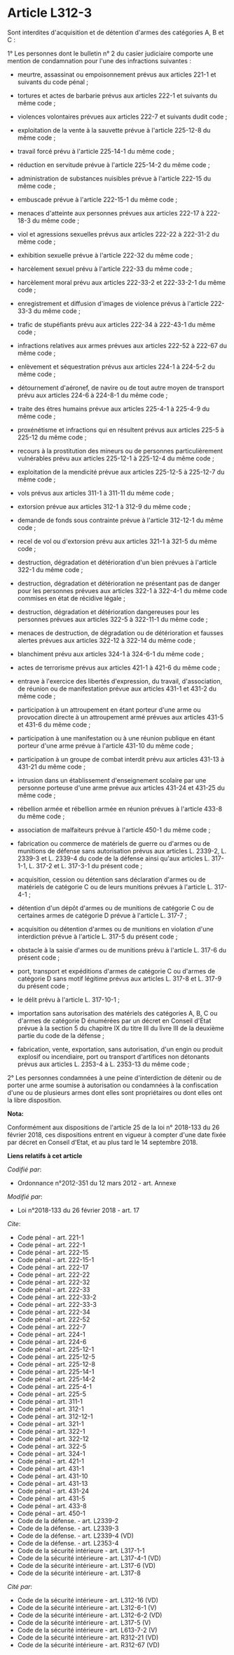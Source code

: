 # Article L312-3

Sont interdites d'acquisition et de détention d'armes des catégories A, B et C :

1° Les personnes dont le bulletin n° 2 du casier judiciaire comporte une mention de condamnation pour l'une des infractions
suivantes :

- meurtre, assassinat ou empoisonnement prévus aux articles 221-1 et suivants du code pénal ;

- tortures et actes de barbarie prévus aux articles 222-1 et suivants du même code ;

- violences volontaires prévues aux articles 222-7 et suivants dudit code ;

- exploitation de la vente à la sauvette prévue à l'article 225-12-8 du même code ;

- travail forcé prévu à l'article 225-14-1 du même code ;

- réduction en servitude prévue à l'article 225-14-2 du même code ;

- administration de substances nuisibles prévue à l'article 222-15 du même code ;

- embuscade prévue à l'article 222-15-1 du même code ;

- menaces d'atteinte aux personnes prévues aux articles 222-17 à 222-18-3 du même code ;

- viol et agressions sexuelles prévus aux articles 222-22 à 222-31-2 du même code ;

- exhibition sexuelle prévue à l'article 222-32 du même code ;

- harcèlement sexuel prévu à l'article 222-33 du même code ;

- harcèlement moral prévu aux articles 222-33-2 et 222-33-2-1 du même code ;

- enregistrement et diffusion d'images de violence prévus à l'article 222-33-3 du même code ;

- trafic de stupéfiants prévu aux articles 222-34 à 222-43-1 du même code ;

- infractions relatives aux armes prévues aux articles 222-52 à 222-67 du même code ;

- enlèvement et séquestration prévus aux articles 224-1 à 224-5-2 du même code ;

- détournement d'aéronef, de navire ou de tout autre moyen de transport prévu aux articles 224-6 à 224-8-1 du même code ;

- traite des êtres humains prévue aux articles 225-4-1 à 225-4-9 du même code ;

- proxénétisme et infractions qui en résultent prévus aux articles 225-5 à 225-12 du même code ;

- recours à la prostitution des mineurs ou de personnes particulièrement vulnérables prévu aux articles 225-12-1 à 225-12-4
du même code ;

- exploitation de la mendicité prévue aux articles 225-12-5 à 225-12-7 du même code ;

- vols prévus aux articles 311-1 à 311-11 du même code ;

- extorsion prévue aux articles 312-1 à 312-9 du même code ;

- demande de fonds sous contrainte prévue à l'article 312-12-1 du même code ;

- recel de vol ou d'extorsion prévu aux articles 321-1 à 321-5 du même code ;

- destruction, dégradation et détérioration d'un bien prévues à l'article 322-1 du même code ;

- destruction, dégradation et détérioration ne présentant pas de danger pour les personnes prévues aux articles 322-1 à
322-4-1 du même code commises en état de récidive légale ;

- destruction, dégradation et détérioration dangereuses pour les personnes prévues aux articles 322-5 à 322-11-1 du même
code ;

- menaces de destruction, de dégradation ou de détérioration et fausses alertes prévues aux articles 322-12 à 322-14 du même
code ;

- blanchiment prévu aux articles 324-1 à 324-6-1 du même code ;

- actes de terrorisme prévus aux articles 421-1 à 421-6 du même code ;

- entrave à l'exercice des libertés d'expression, du travail, d'association, de réunion ou de manifestation prévue aux
articles 431-1 et 431-2 du même code ;

- participation à un attroupement en étant porteur d'une arme ou provocation directe à un attroupement armé prévues aux
articles 431-5 et 431-6 du même code ;

- participation à une manifestation ou à une réunion publique en étant porteur d'une arme prévue à l'article 431-10 du même
code ;

- participation à un groupe de combat interdit prévu aux articles 431-13 à 431-21 du même code ;

- intrusion dans un établissement d'enseignement scolaire par une personne porteuse d'une arme prévue aux articles 431-24 et
431-25 du même code ;

- rébellion armée et rébellion armée en réunion prévues à l'article 433-8 du même code ;

- association de malfaiteurs prévue à l'article 450-1 du même code ;

- fabrication ou commerce de matériels de guerre ou d'armes ou de munitions de défense sans autorisation prévus aux articles
L. 2339-2, L. 2339-3 et L. 2339-4 du code de la défense ainsi qu'aux articles L. 317-1-1, L. 317-2 et L. 317-3-1 du présent
code ;

- acquisition, cession ou détention sans déclaration d'armes ou de matériels de catégorie C ou de leurs munitions prévues à
l'article L. 317-4-1 ;

- détention d'un dépôt d'armes ou de munitions de catégorie C ou de certaines armes de catégorie D prévue à l'article L.
317-7 ;

- acquisition ou détention d'armes ou de munitions en violation d'une interdiction prévue à l'article L. 317-5 du présent
code ;

- obstacle à la saisie d'armes ou de munitions prévu à l'article L. 317-6 du présent code ;

- port, transport et expéditions d'armes de catégorie C ou d'armes de catégorie D sans motif légitime prévus aux articles L.
317-8 et L. 317-9 du présent code ;

- le délit prévu à l'article L. 317-10-1 ;

- importation sans autorisation des matériels des catégories A, B, C ou d'armes de catégorie D énumérées par un décret en
Conseil d'État prévue à la section 5 du chapitre IX du titre III du livre III de la deuxième partie du code de la défense ;

- fabrication, vente, exportation, sans autorisation, d'un engin ou produit explosif ou incendiaire, port ou transport
d'artifices non détonants prévus aux articles L. 2353-4 à L. 2353-13 du même code ;

2° Les personnes condamnées à une peine d'interdiction de détenir ou de porter une arme soumise à autorisation ou condamnées
à la confiscation d'une ou de plusieurs armes dont elles sont propriétaires ou dont elles ont la libre disposition.

**Nota:**

Conformément aux dispositions de l'article 25 de la loi n° 2018-133 du 26 février 2018, ces dispositions entrent en vigueur à
compter d'une date fixée par décret en Conseil d'Etat, et au plus tard le 14 septembre 2018.

**Liens relatifs à cet article**

_Codifié par_:

  - Ordonnance n°2012-351 du 12 mars 2012 - art. Annexe

_Modifié par_:

  - Loi n°2018-133 du 26 février 2018 - art. 17

_Cite_:

  - Code pénal - art. 221-1
  - Code pénal - art. 222-1
  - Code pénal - art. 222-15
  - Code pénal - art. 222-15-1
  - Code pénal - art. 222-17
  - Code pénal - art. 222-22
  - Code pénal - art. 222-32
  - Code pénal - art. 222-33
  - Code pénal - art. 222-33-2
  - Code pénal - art. 222-33-3
  - Code pénal - art. 222-34
  - Code pénal - art. 222-52
  - Code pénal - art. 222-7
  - Code pénal - art. 224-1
  - Code pénal - art. 224-6
  - Code pénal - art. 225-12-1
  - Code pénal - art. 225-12-5
  - Code pénal - art. 225-12-8
  - Code pénal - art. 225-14-1
  - Code pénal - art. 225-14-2
  - Code pénal - art. 225-4-1
  - Code pénal - art. 225-5
  - Code pénal - art. 311-1
  - Code pénal - art. 312-1
  - Code pénal - art. 312-12-1
  - Code pénal - art. 321-1
  - Code pénal - art. 322-1
  - Code pénal - art. 322-12
  - Code pénal - art. 322-5
  - Code pénal - art. 324-1
  - Code pénal - art. 421-1
  - Code pénal - art. 431-1
  - Code pénal - art. 431-10
  - Code pénal - art. 431-13
  - Code pénal - art. 431-24
  - Code pénal - art. 431-5
  - Code pénal - art. 433-8
  - Code pénal - art. 450-1
  - Code de la défense. - art. L2339-2
  - Code de la défense. - art. L2339-3
  - Code de la défense. - art. L2339-4 (VD)
  - Code de la défense. - art. L2353-4
  - Code de la sécurité intérieure - art. L317-1-1
  - Code de la sécurité intérieure - art. L317-4-1 (VD)
  - Code de la sécurité intérieure - art. L317-6 (VD)
  - Code de la sécurité intérieure - art. L317-8

_Cité par_:

  - Code de la sécurité intérieure - art. L312-16 (VD)
  - Code de la sécurité intérieure - art. L312-6-1 (V)
  - Code de la sécurité intérieure - art. L312-6-2 (VD)
  - Code de la sécurité intérieure - art. L317-5 (V)
  - Code de la sécurité intérieure - art. L613-7-2 (V)
  - Code de la sécurité intérieure - art. R312-21 (VD)
  - Code de la sécurité intérieure - art. R312-67 (VD)

